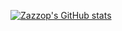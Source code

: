 
[![Zazzop's GitHub stats](https://github-readme-stats.vercel.app/api?username=zazzop&show_icons=true&theme=dark)](https://github.com/zazzop/github-readme-stats)

<!--
**Zazzop/zazzop** is a ✨ _special_ ✨ repository because its `README.md` (this file) appears on your GitHub profile.

Here are some ideas to get you started:

- 🔭 I’m currently working on ...
- 🌱 I’m currently learning ...
- 👯 I’m looking to collaborate on ...
- 🤔 I’m looking for help with ...
- 💬 Ask me about ...
- 📫 How to reach me: ...
- 😄 Pronouns: ...
- ⚡ Fun fact: ...
-->
